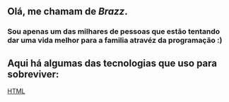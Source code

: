 ## Olá, me chamam de *Brazz*.
### Sou apenas um das milhares de pessoas que estão tentando dar uma vida melhor para a familia atravéz da programação :)

## Aqui há algumas das tecnologias que uso para sobreviver:
[HTML](https://img.shields.io/badge/oi-123-red?style=for-the-badge&logo=discord)

